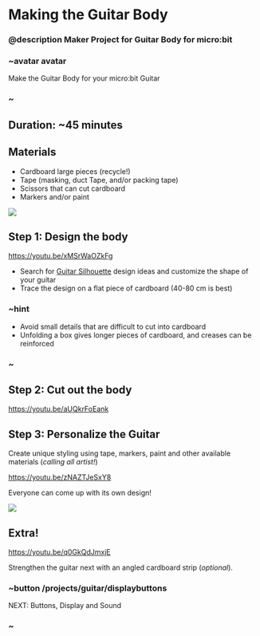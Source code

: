 # Making the Guitar Body
### @description Maker Project for Guitar Body for micro:bit  

### ~avatar avatar

Make the Guitar Body for your micro:bit Guitar

### ~

## Duration: ~45 minutes

## Materials
  * Cardboard large pieces (recycle!)
  * Tape (masking, duct Tape, and/or packing tape)
  * Scissors that can cut cardboard  
  * Markers and/or paint  

![](/static/mb/projects/guitar/materials.jpg)

## Step 1: Design the body

https://youtu.be/xMSrWaOZkFg

* Search for [Guitar Silhouette](https://www.bing.com/images/search?q=Guitar+Silhouettes) design ideas and customize
the shape of your guitar
* Trace the design on a flat piece of cardboard (40-80 cm is best)

### ~hint

   * Avoid small details that are difficult to cut into cardboard
   * Unfolding a box gives longer pieces of cardboard, and creases can be reinforced

### ~

## Step 2: Cut out the body

https://youtu.be/aUQkrFoEank


## Step 3: Personalize the Guitar

Create unique styling using tape, markers, paint and other available materials (*calling all artist!*) 

https://youtu.be/zNAZTJeSxY8

Everyone can come up with its own design!

![](/static/mb/projects/guitar/otherdesigns.jpg)

## Extra!

https://youtu.be/q0GkQdJmxjE

Strengthen the guitar next with an angled cardboard strip (*optional*).

### ~button /projects/guitar/displaybuttons
NEXT: Buttons, Display and Sound
### ~